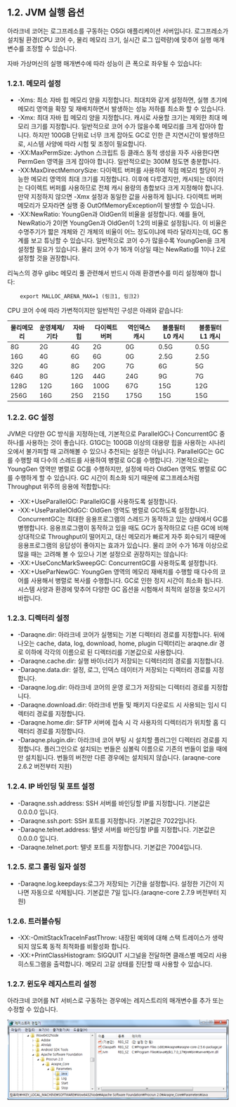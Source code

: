 ## 1.2. JVM 실행 옵션 ##

아라크네 코어는 로그프레소를 구동하는 OSGi 애플리케이션 서버입니다. 로그프레소가 설치될 환경(CPU 코어 수, 물리 메모리 크기, 실시간 로그 입력량)에 맞추어 실행 매개변수를 조정할 수 있습니다.

자바 가상머신의 실행 매개변수에 따라 성능이 큰 폭으로 좌우될 수 있습니다:

### 1.2.1. 메모리 설정 ###

 * -Xms: 최소 자바 힙 메모리 양을 지정합니다. 최대치와 같게 설정하면, 실행 초기에 메모리 영역을 확장 및 재배치하면서 발생하는 성능 저하를 최소화 할 수 있습니다.
 * -Xmx: 최대 자바 힙 메모리 양을 지정합니다. 캐시로 사용할 크기는 제외한 최대 메모리 크기를 지정합니다. 일반적으로 코어 수가 많을수록 메모리를 크게 잡아야 합니다. 하지만 100GB 단위로 너무 크게 잡아도 GC로 인한 큰 지연시간이 발생하므로, 시스템 사양에 따라 시험 및 조정이 필요합니다.
 * -XX:MaxPermSize: Jython 스크립트 등 클래스 동적 생성을 자주 사용한다면 PermGen 영역을 크게 잡아야 합니다. 일반적으로는 300M 정도면 충분합니다.
 * -XX:MaxDirectMemorySize: 다이렉트 버퍼를 사용하여 직접 메모리 할당이 가능한 메모리 영역의 최대 크기를 지정합니다. 이후에 다루겠지만, 캐시되는 데이터는 다이렉트 버퍼를 사용하므로 전체 캐시 용량의 총합보다 크게 지정해야 합니다. 만약 지정하지 않으면 -Xmx 설정과 동일한 값을 사용하게 됩니다. 다이렉트 버퍼 메모리가 모자라면 실행 중 OutOfMemoryException이 발생할 수 있습니다.
 * -XX:NewRatio: YoungGen과 OldGen의 비율을 설정합니다. 예를 들어, NewRatio가 2이면 YoungGen과 OldGen이 1:2의 비율로 설정됩니다. 이 비율은 수명주기가 짧은 개체와 긴 개체의 비율이 어느 정도이냐에 따라 달라지는데, GC 통계를 보고 튜닝할 수 있습니다. 일반적으로 코어 수가 많을수록 YoungGen을 크게 설정할 필요가 있습니다. 물리 코어 수가 16개 이상일 때는 NewRatio를 1이나 2로 설정할 것을 권장합니다.

리눅스의 경우 glibc 메모리 풀 관련해서 반드시 아래 환경변수를 미리 설정해야 합니다:

~~~~
	export MALLOC_ARENA_MAX=1 (링크1, 링크2)
~~~~

CPU 코어 수에 따라 가변적이지만 일반적인 구성은 아래와 같습니다:

| 물리메모리	| 운영체제/기타 | 자바 힙 | 다이렉트 버퍼 | 역인덱스 캐시 | 블룸필터 L0 캐시 | 블룸필터 L1 캐시 |
|----------|-------------|-------|------------|-------------|----------------|----------------|
| 8G       |  2G         |	4G   | 2G          | 0G         | 0.5G           | 0.5G           |
| 16G      | 4G          |  6G   | 6G          | 0G         | 2.5G           | 2.5G           |
| 32G      | 4G          |  8G   | 20G         | 7G         | 6G             | 5G             |
| 64G      | 8G          |  12G  | 44G         | 24G        | 9G             | 7G             |
| 128G     | 12G         |  16G  | 100G        | 67G        | 15G            | 12G            |
| 256G     | 16G         |  25G  | 215G        | 175G       | 15G            | 15G            |

### 1.2.2. GC 설정 ###

JVM은 다양한 GC 방식을 지정하는데, 기본적으로 ParallelGC나 ConcurrentGC 중 하나를 사용하는 것이 좋습니다. G1GC는 100GB 이상의 대용량 힙을 사용하는 시나리오에서 불가피할 때 고려해볼 수 있으나 추천되는 설정은 아닙니다. ParallelGC는 GC를 수행할 때 다수의 스레드를 사용하여 병렬로 GC를 수행합니다. 기본적으로는 YoungGen 영역만 병렬로 GC를 수행하지만, 설정에 따라 OldGen 영역도 병렬로 GC를 수행하게 할 수 있습니다. GC 시간이 최소화 되기 때문에 로그프레소처럼 Throughput 위주의 응용에 적합합니다:

 * -XX:+UseParallelGC: ParallelGC를 사용하도록 설정합니다.
 * -XX:+UseParallelOldGC: OldGen 영역도 병렬로 GC하도록 설정합니다. ConcurrentGC는 최대한 응용프로그램의 스레드가 동작하고 있는 상태에서 GC를 병행합니다. 응용프로그램이 동작하고 있을 때도 GC가 동작하므로 다른 GC에 비해 상대적으로 Throughput이 떨어지고, 대신 메모리가 빠르게 자주 회수되기 때문에 응용프로그램의 응답성이 좋아지는 효과가 있습니다. 물리 코어 수가 16개 이상으로 많을 때는 고려해 볼 수 있으나 기본 설정으로 권장하지는 않습니다:
 * -XX:+UseConcMarkSweepGC: ConcurrentGC를 사용하도록 설정합니다.
 * -XX:+UseParNewGC: YoungGen 영역의 메모리 재배치를 수행할 때 다수의 코어를 사용해서 병렬로 복사를 수행합니다. GC로 인한 정지 시간이 최소화 됩니다. 시스템 사양과 환경에 맞추어 다양한 GC 옵션을 시험해서 최적의 설정을 찾으시기 바랍니다.

### 1.2.3. 디렉터리 설정 ###

 * -Daraqne.dir: 아라크네 코어가 실행되는 기본 디렉터리 경로를 지정합니다. 뒤에 나오는 cache, data, log, download, home, plugin 디렉터리는 araqne.dir 경로 이하에 각각의 이름으로 된 디렉터리를 기본값으로 사용합니다.
 * -Daraqne.cache.dir: 실행 바이너리가 저장되는 디렉터리의 경로를 지정합니다.
 * -Daraqne.data.dir: 설정, 로그, 인덱스 데이터가 저장되는 디렉터리 경로를 지정합니다.
 * -Daraqne.log.dir: 아라크네 코어의 운영 로그가 저장되는 디렉터리 경로를 지정합니다.
 * -Daraqne.download.dir: 아라크네 번들 및 패키지 다운로드 시 사용되는 임시 디렉터리 경로를 지정합니다.
 * -Daraqne.home.dir: SFTP 서버에 접속 시 각 사용자의 디렉터리가 위치할 홈 디렉터리 경로를 지정합니다.
 * -Daraqne.plugin.dir: 아라크네 코어 부팅 시 설치할 플러그인 디렉터리 경로를 지정합니다. 플러그인으로 설치되는 번들은 심볼릭 이름으로 기존의 번들이 없을 때에만 설치됩니다. 번들의 버전만 다른 경우에는 설치되지 않습니다. (araqne-core 2.6.2 버전부터 지원)

### 1.2.4. IP 바인딩 및 포트 설정 ###

 * -Daraqne.ssh.address: SSH 서버를 바인딩할 IP를 지정합니다. 기본값은 0.0.0.0 입니다.
 * -Daraqne.ssh.port: SSH 포트를 지정합니다. 기본값은 7022입니다.
 * -Daraqne.telnet.address: 텔넷 서버를 바인딩할 IP를 지정합니다. 기본값은 0.0.0.0 입니다.
 * -Daraqne.telnet.port: 텔넷 포트를 지정합니다. 기본값은 7004입니다.
 
### 1.2.5. 로그 롤링 일자 설정 ###  

 * -Daraqne.log.keepdays:로그가 저장되는 기간을 설정합니다. 설정한 기간이 지나면 자동으로 삭제됩니다. 기본값은 7일 입니다.(araqne-core 2.7.9 버전부터 지원)

### 1.2.6. 트러블슈팅 ###
 * -XX:-OmitStackTraceInFastThrow: 내장된 예외에 대해 스택 트레이스가 생략되지 않도록 동적 최적화를 비활성화 합니다.
 * -XX:+PrintClassHistogram: SIGQUIT 시그널을 전달하면 클래스별 메모리 사용 히스토그램을 출력합니다. 메모리 고갈 상태를 진단할 때 사용할 수 있습니다.

### 1.2.7. 윈도우 레지스트리 설정 ###

아라크네 코어를 NT 서비스로 구동하는 경우에는 레지스트리의 매개변수를 추가 또는 수정할 수 있습니다.

![아라크네 코어 서비스 레지스트리 편집 화면](images/1.1.regedit.png)

